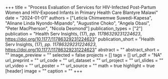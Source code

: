 +++
title = "Process Evaluation of Services for HIV-Infected Post-Partum Women and HIV-Exposed Infants in Primary Health Care Blantyre Malawi"
date = "2024-01-01"
authors = ["Leticia Chimwemwe Suwedi-Kapesa", "Alinane Linda Nyondo-Mipando", "Augustine Choko", "Angela Obasi", "Peter MacPherson", "Nicola Desmond"]
publication_types = ["2"]
publication = "Health Serv Insights, (17), _pp. 11786329231224623_, https://doi.org/10.1177/11786329231224623"
publication_short = "Health Serv Insights, (17), _pp. 11786329231224623_, https://doi.org/10.1177/11786329231224623"
abstract = ""
abstract_short = ""
image_preview = ""
selected = false
projects = []
tags = []
url_pdf = "NA"
url_preprint = ""
url_code = ""
url_dataset = ""
url_project = ""
url_slides = ""
url_video = ""
url_poster = ""
url_source = ""
math = true
highlight = true
[header]
image = ""
caption = ""
+++
